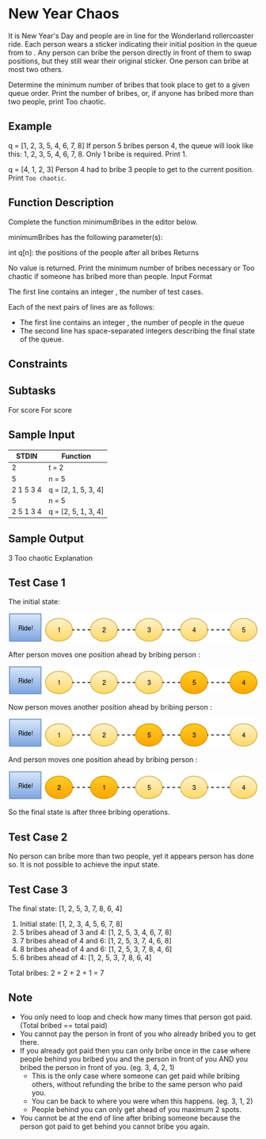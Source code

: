 # New Year Chaos

It is New Year's Day and people are in line for the Wonderland rollercoaster ride. Each person wears a sticker indicating their initial position in the queue from  to . Any person can bribe the person directly in front of them to swap positions, but they still wear their original sticker. One person can bribe at most two others.

Determine the minimum number of bribes that took place to get to a given queue order. Print the number of bribes, or, if anyone has bribed more than two people, print Too chaotic.

## Example

q = [1, 2, 3, 5, 4, 6, 7, 8]
If person  5 bribes person 4, the queue will look like this: 1, 2, 3, 5, 4, 6, 7, 8. Only 1 bribe is required. Print 1.

q = [4, 1, 2, 3]
Person 4 had to bribe 3 people to get to the current position. Print `Too chaotic`.

## Function Description

Complete the function minimumBribes in the editor below.

minimumBribes has the following parameter(s):

int q[n]: the positions of the people after all bribes
Returns

No value is returned. Print the minimum number of bribes necessary or Too chaotic if someone has bribed more than  people.
Input Format

The first line contains an integer , the number of test cases.

Each of the next  pairs of lines are as follows:

- The first line contains an integer , the number of people in the queue
- The second line has  space-separated integers describing the final state of the queue.

## Constraints

## Subtasks

For  score
For  score

## Sample Input

|STDIN|Function|
|-----|       --------|
|2|           t = 2|
|5 |          n = 5|
|2 1 5 3 4|   q = [2, 1, 5, 3, 4]|
|5|           n = 5|
|2 5 1 3 4|   q = [2, 5, 1, 3, 4]|

## Sample Output

3
Too chaotic
Explanation

## Test Case 1

The initial state:

![initial state](./pic1.png "initial state")

After person  moves one position ahead by bribing person :

![after first bribe](./pic2.png "after first bribe")

Now person  moves another position ahead by bribing person :

![after second bribe](./pic3.png "after second bribe")

And person  moves one position ahead by bribing person :

![another person bribes ahead](./pic4.png "another person bribes ahead")

So the final state is  after three bribing operations.

## Test Case 2

No person can bribe more than two people, yet it appears person  has done so. It is not possible to achieve the input state.

## Test Case 3

The final state: [1, 2, 5, 3, 7, 8, 6, 4]

1. Initial state: [1, 2, 3, 4, 5, 6, 7, 8]
2. 5 bribes ahead of 3 and 4: [1, 2, 5, 3, 4, 6, 7, 8]
3. 7 bribes ahead of 4 and 6: [1, 2, 5, 3, 7, 4, 6, 8]
4. 8 bribes ahead of 4 and 6: [1, 2, 5, 3, 7, 8, 4, 6]
5. 6 bribes ahead of 4: [1, 2, 5, 3, 7, 8, 6, 4]

Total bribes: 2 + 2 + 2 + 1 = 7

## Note

- You only need to loop and check how many times that person got paid. (Total bribed == total paid)
- You cannot pay the person in front of you who already bribed you to get there.
- If you already got paid then you can only bribe once in the case where people behind you bribed you and the person in front of you AND you bribed the person in front of you. (eg. 3, 4, 2, 1)
  - This is the only case where someone can get paid while bribing others, without refunding the bribe to the same person who paid you.
  - You can be back to where you were when this happens. (eg. 3, 1, 2)
  - People behind you can only get ahead of you maximum 2 spots.
- You cannot be at the end of line after bribing someone because the person got paid to get behind you cannot bribe you again.
